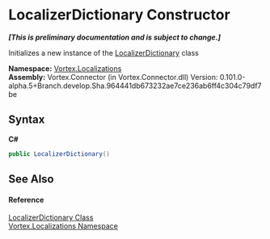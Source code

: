 # LocalizerDictionary Constructor 
 _**\[This is preliminary documentation and is subject to change.\]**_

Initializes a new instance of the <a href="T_Vortex_Localizations_LocalizerDictionary.md">LocalizerDictionary</a> class

**Namespace:**&nbsp;<a href="N_Vortex_Localizations.md">Vortex.Localizations</a><br />**Assembly:**&nbsp;Vortex.Connector (in Vortex.Connector.dll) Version: 0.101.0-alpha.5+Branch.develop.Sha.964441db673232ae7ce236ab6ff4c304c79df7be

## Syntax

**C#**<br />
``` C#
public LocalizerDictionary()
```


## See Also


#### Reference
<a href="T_Vortex_Localizations_LocalizerDictionary.md">LocalizerDictionary Class</a><br /><a href="N_Vortex_Localizations.md">Vortex.Localizations Namespace</a><br />